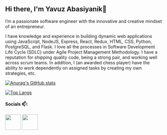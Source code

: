 ## Hi there, I'm Yavuz Abasiyanik👋




I’m a passionate software engineer with the innovative and creative mindset of an entrepreneur. 

I have knowledge and experience in building dynamic web applications using JavaScript, NodeJS, Express, React, Redux, HTML, CSS, Python, PostgreSQL, and Flask. I love all the processes in Software Development Life Cycle (SDLC) under Agile Project Management Methodology. I have a reputation for shipping quality code, being a strong pair, and working well across scrum teams. In addition, I (an awarded chess player) have the ability to work dependently on assigned tasks by creating my own strategies, etc.

[![Anurag's GitHub stats](https://github-readme-stats.vercel.app/api?username=yavuzabasiyanik&theme=monokai)](https://github.com/yavuzabasiyanik/github-readme-stats)

[![Top Langs](https://github-readme-stats.vercel.app/api/top-langs/?username=yavuzabasiyanik&layout=compact&theme=monokai&hide=pug)](https://github.com/yavuzabasiyanik/github-readme-stats)


#### Socials 📫:

<div>
  <a href="https://www.linkedin.com/in/yavuzabasiyanik/" target="_blank" target="_blank"><img src="https://cdn-icons-png.flaticon.com/512/174/174857.png" style="width:50px;" /></a>
   <a href="https://angel.co/u/yavuzabasiyanik" target="_blank"><img src="https://cdn2.iconfinder.com/data/icons/font-awesome/1792/angellist-512.png" style="width:50px;" /></a>
  
</div>


<!--
**yavuzabasiyanik/yavuzabasiyanik** is a ✨ _special_ ✨ repository because its `README.md` (this file) appears on your GitHub profile.

Here are some ideas to get you started:

- 🔭 I’m currently working on ...
- 🌱 I’m currently learning ...
- 👯 I’m looking to collaborate on ...
- 🤔 I’m looking for help with ...
- 💬 Ask me about ...
- 📫 How to reach me: ...
- 😄 Pronouns: ...
- ⚡ Fun fact: ...
-->
